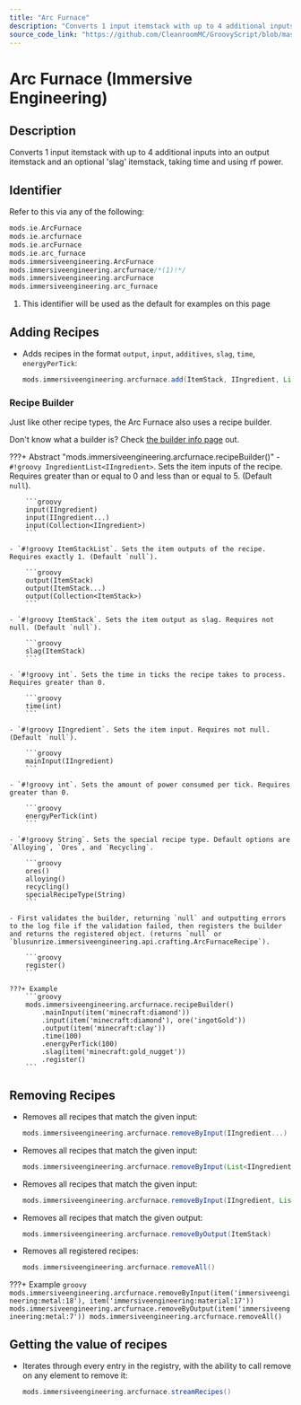 ```yaml
---
title: "Arc Furnace"
description: "Converts 1 input itemstack with up to 4 additional inputs into an output itemstack and an optional 'slag' itemstack, taking time and using rf power."
source_code_link: "https://github.com/CleanroomMC/GroovyScript/blob/master/src/main/java/com/cleanroommc/groovyscript/compat/mods/immersiveengineering/ArcFurnace.java"
---
```


# Arc Furnace (Immersive Engineering)

## Description

Converts 1 input itemstack with up to 4 additional inputs into an output itemstack and an optional 'slag' itemstack, taking time and using rf power.

## Identifier

Refer to this via any of the following:

```groovy hl_lines="6"
mods.ie.ArcFurnace
mods.ie.arcfurnace
mods.ie.arcFurnace
mods.ie.arc_furnace
mods.immersiveengineering.ArcFurnace
mods.immersiveengineering.arcfurnace/*(1)!*/
mods.immersiveengineering.arcFurnace
mods.immersiveengineering.arc_furnace
```

1. This identifier will be used as the default for examples on this page

## Adding Recipes

- Adds recipes in the format `output`, `input`, `additives`, `slag`, `time`, `energyPerTick`:

    ```groovy
    mods.immersiveengineering.arcfurnace.add(ItemStack, IIngredient, List<IIngredient>, ItemStack, int, int)
    ```


### Recipe Builder

Just like other recipe types, the Arc Furnace also uses a recipe builder.

Don't know what a builder is? Check [the builder info page](../../../groovy/builder.md) out.

???+ Abstract "mods.immersiveengineering.arcfurnace.recipeBuilder()"
    - `#!groovy IngredientList<IIngredient>`. Sets the item inputs of the recipe. Requires greater than or equal to 0 and less than or equal to 5. (Default `null`).

        ```groovy
        input(IIngredient)
        input(IIngredient...)
        input(Collection<IIngredient>)
        ```

    - `#!groovy ItemStackList`. Sets the item outputs of the recipe. Requires exactly 1. (Default `null`).

        ```groovy
        output(ItemStack)
        output(ItemStack...)
        output(Collection<ItemStack>)
        ```

    - `#!groovy ItemStack`. Sets the item output as slag. Requires not null. (Default `null`).

        ```groovy
        slag(ItemStack)
        ```

    - `#!groovy int`. Sets the time in ticks the recipe takes to process. Requires greater than 0.

        ```groovy
        time(int)
        ```

    - `#!groovy IIngredient`. Sets the item input. Requires not null. (Default `null`).

        ```groovy
        mainInput(IIngredient)
        ```

    - `#!groovy int`. Sets the amount of power consumed per tick. Requires greater than 0.

        ```groovy
        energyPerTick(int)
        ```

    - `#!groovy String`. Sets the special recipe type. Default options are `Alloying`, `Ores`, and `Recycling`.

        ```groovy
        ores()
        alloying()
        recycling()
        specialRecipeType(String)
        ```

    - First validates the builder, returning `null` and outputting errors to the log file if the validation failed, then registers the builder and returns the registered object. (returns `null` or `blusunrize.immersiveengineering.api.crafting.ArcFurnaceRecipe`).

        ```groovy
        register()
        ```

    ???+ Example
        ```groovy
        mods.immersiveengineering.arcfurnace.recipeBuilder()
            .mainInput(item('minecraft:diamond'))
            .input(item('minecraft:diamond'), ore('ingotGold'))
            .output(item('minecraft:clay'))
            .time(100)
            .energyPerTick(100)
            .slag(item('minecraft:gold_nugget'))
            .register()
        ```



## Removing Recipes

- Removes all recipes that match the given input:

    ```groovy
    mods.immersiveengineering.arcfurnace.removeByInput(IIngredient...)
    ```

- Removes all recipes that match the given input:

    ```groovy
    mods.immersiveengineering.arcfurnace.removeByInput(List<IIngredient>)
    ```

- Removes all recipes that match the given input:

    ```groovy
    mods.immersiveengineering.arcfurnace.removeByInput(IIngredient, List<IIngredient>)
    ```

- Removes all recipes that match the given output:

    ```groovy
    mods.immersiveengineering.arcfurnace.removeByOutput(ItemStack)
    ```

- Removes all registered recipes:

    ```groovy
    mods.immersiveengineering.arcfurnace.removeAll()
    ```

???+ Example
    ```groovy
    mods.immersiveengineering.arcfurnace.removeByInput(item('immersiveengineering:metal:18'), item('immersiveengineering:material:17'))
    mods.immersiveengineering.arcfurnace.removeByOutput(item('immersiveengineering:metal:7'))
    mods.immersiveengineering.arcfurnace.removeAll()
    ```

## Getting the value of recipes

- Iterates through every entry in the registry, with the ability to call remove on any element to remove it:

    ```groovy
    mods.immersiveengineering.arcfurnace.streamRecipes()
    ```
